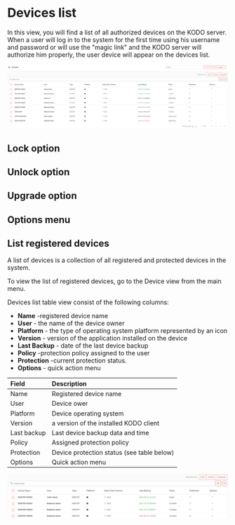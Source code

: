 # Devices list

In this view, you will find a list of all authorized devices on the KODO server. When a user will log in to the system for the first time using his username and password or will use the "magic link" and the KODO server will authorize him properly, the user device will appear on the devices list.

![](../../../.gitbook/assets/image%20%2847%29.png)

## Lock option

## Unlock option

## Upgrade option

## Options menu

## List registered devices <a id="list-registered-devices"></a>

A list of devices is a collection of all registered and protected devices in the system.

To view the list of registered devices, go to the Device view from the main menu.

Devices list table view consist of the following columns:

* **Name** -registered device name
* **User** - the name of the device owner
* **Platform** - the type of operating system platform represented by an icon
* **Version** - version of the application installed on the device
* **Last Backup** - date of the last device backup
* **Policy**  -protection policy assigned to the user
* **Protection** -current protection status.
* **Options** - quick action menu

| **Field** | **Description** |
| :--- | :--- |
| Name | Registered device name |
| User | Device ower |
| Platform | Device operating system |
| Version | a version of the installed KODO client |
| Last backup | Last device backup data and time |
| Policy | Assigned protection policy |
| Protection | Device protection status \(see table below\) |
| Options | Quick action menu |

![](../../../.gitbook/assets/image%20%2860%29.png)

##  <a id="device-statuses"></a>

